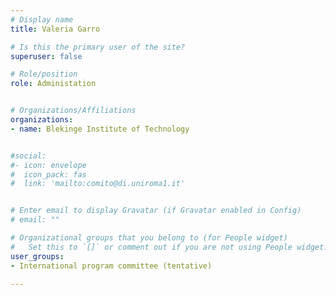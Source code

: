 ```yaml
---
# Display name
title: Valeria Garro

# Is this the primary user of the site?
superuser: false

# Role/position
role: Administation


# Organizations/Affiliations
organizations:
- name: Blekinge Institute of Technology


#social:
#- icon: envelope
#  icon_pack: fas
#  link: 'mailto:comito@di.uniroma1.it'


# Enter email to display Gravatar (if Gravatar enabled in Config)
# email: ""

# Organizational groups that you belong to (for People widget)
#   Set this to `[]` or comment out if you are not using People widget.
user_groups:
- International program committee (tentative)

---
```

